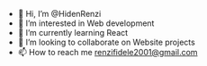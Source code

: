 - 👋 Hi, I’m @HidenRenzi
- 👀 I’m interested in Web development
- 🌱 I’m currently learning React
- 💞️ I’m looking to collaborate on Website projects
- 📫 How to reach me renzifidele2001@gmail.com

<!---
HidenRenzi/HidenRenzi is a ✨ special ✨ repository because its `README.md` (this file) appears on your GitHub profile.
You can click the Preview link to take a look at your changes.
--->
